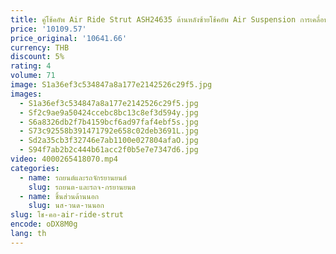 ```yaml
---
title: คู่โช้คอัพ Air Ride Strut ASH24635 ด้านหลังซ้ายโช้คอัพ Air Suspension การเคลื่อนไหวสําหรับ Lincoln MKT
price: '10109.57'
price_original: '10641.66'
currency: THB
discount: 5%
rating: 4
volume: 71
image: S1a36ef3c534847a8a177e2142526c29f5.jpg
images:
  - S1a36ef3c534847a8a177e2142526c29f5.jpg
  - Sf2c9ae9a50424ccebc8bc13c8ef3d594y.jpg
  - S6a8326db2f7b4159bcf6ad97faf4ebf5s.jpg
  - S73c92558b391471792e658c02deb3691L.jpg
  - Sd2a35cb3f32746e7ab1100e027804afaO.jpg
  - S94f7ab2b2c444b61acc2f0b5e7e7347d6.jpg
video: 4000265418070.mp4
categories:
  - name: รถยนต์และรถจักรยานยนต์
    slug: รถยนต-และรถจ-กรยานยนต
  - name: ชิ้นส่วนด้านนอก
    slug: นส-วนด-านนอก
slug: โช-คอ-air-ride-strut
encode: oDX8M0g
lang: th
---
```

  